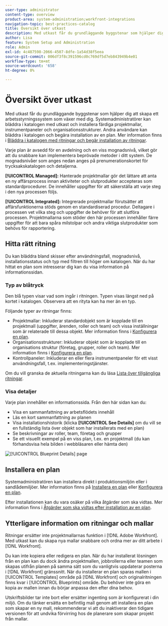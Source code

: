 ```yaml
---
user-type: administrator
content-type: overview
product-area: system-administration;workfront-integrations
navigation-topic: best-practices-catalog
title: Översikt över utkast
description: Med utkast får du grundläggande byggstenar som hjälper dig att skapa ett arbetsstyrningssystem som växer med dig.
author: Lisa
feature: System Setup and Administration
role: Admin
exl-id: 4c487598-2066-4507-8dfe-1a54d38f5eea
source-git-commit: 006df3f8c391596cd0c769df5d7eb843949b4e01
workflow-type: tm+mt
source-wordcount: '658'
ht-degree: 0%

---
```


# Översikt över utkast

Med utkast får du grundläggande byggstenar som hjälper dig att skapa ett arbetsstyrningssystem som växer med dig. Systemadministratörer kan bläddra i katalogen med utkast och installera färdiga projektmallar, instrumentpaneler och organisationsstrukturer. Andra användare kan bläddra i katalogen och begära installation av en plan. Mer information finns i [Bläddra i katalogen med ritningar och begär installation av ritningar](../../administration-and-setup/blueprints/browse-catalog.md).

Varje plan är avsedd för en avdelning och en viss mognadsnivå, vilket gör att du snabbare kan implementera beprövade metoder i ditt system. De mognadsnivåer som anges nedan anges på prenumerationskortet för trycksakskatalogen och detaljerna.

**[!UICONTROL Managed]:** Hanterade projektmallar gör det lättare att anta en ny affärsprocess innan aktiviteter och slutprodukter accepteras som standardprocedurer. De innehåller uppgifter för att säkerställa att varje steg i den nya processen följs.

**[!UICONTROL Integrated]:** Integrerade projektmallar förutsätter att affärsfunktionerna stöds genom en standardiserad procedur. Deltagare i processen vet vilka steg och uppgifter de behöver för att slutföra processen. Projektmallarna som stöder den här processen innehåller färre uppgifter för att bara spåra milstolpar och andra viktiga slutprodukter som behövs för rapportering.

## Hitta rätt ritning

Du kan bläddra bland skisser efter användningsfall, mognadsnivå, installationsstatus och typ med filtren till höger om katalogen. När du har hittat en plan som intresserar dig kan du visa information på informationssidan.

### Typ av blåtryck

Den blå typen visar vad som ingår i ritningen. Typen visas längst ned på kortet i katalogen. Observera att en rityta kan ha mer än en typ.

Följande typer av ritningar finns:

* Projektmallar: Inkluderar standardobjekt som är kopplade till en projektmall (uppgifter, ärenden, roller och team) och vissa inställningar som är relaterade till dessa objekt. Mer information finns i [Konfigurera en plan](../../administration-and-setup/blueprints/configure-template-package.md).
* Organisationsstrukturer: Inkluderar objekt som är kopplade till en organisations struktur (företag, grupper, roller och team). Mer information finns i [Konfigurera en plan](../../administration-and-setup/blueprints/configure-template-package.md).
* Kontrollpaneler: Inkluderar en eller flera instrumentpaneler för ett visst användningsfall, t.ex. implementeringstjänster.
<!--
* Request queues: Includes one or more projects configured as request queues.
* Custom forms: Includes custom forms attached to another object type, such as a project or portfolio.
* Setup features: Includes one or more elements that are configured in the Setup area of Workfront, such as layout templates.
-->

Om du vill granska de aktuella ritningarna kan du läsa [Lista över tillgängliga ritningar](/help/quicksilver/administration-and-setup/blueprints/list-of-available-blueprints.md).

### Visa detaljer

Varje plan innehåller en informationssida. Från den här sidan kan du:

* Visa en sammanfattning av arbetsflödets innehåll
* Läs en kort sammanfattning av planen
* Visa installationshistorik (klicka **[!UICONTROL See Details]** om du vill se en fullständig lista över objekt som har installerats med en plan)
* Se beskrivningar av roller, team, företag och grupper
* Se ett visuellt exempel på en viss plan, t.ex. en projektmall (du kan förhandsvisa hela bilden i webbläsaren eller hämta den)

![[!UICONTROL Blueprint Details] page](assets/blueprint-details-page-2022.png)

## Installera en plan

Systemadministratören kan installera direkt i produktionsmiljön eller i sandlådemiljöer. Mer information finns på [Installera en plan](../../administration-and-setup/blueprints/blueprints-install.md) eller [Konfigurera en plan](../../administration-and-setup/blueprints/configure-template-package.md).

Efter installationen kan du vara osäker på vilka åtgärder som ska vidtas. Mer information finns i [Åtgärder som ska vidtas efter installation av en plan](../../administration-and-setup/blueprints/best-next-actions-after-install.md).

## Ytterligare information om ritningar och mallar

Ritningar ersätter inte projektmallarnas funktion i [!DNL Adobe Workfront]. Med utkast kan du skapa nya mallar snabbare och ordna mer av ditt arbete i [!DNL Workfront].

Du kan inte kopiera eller redigera en plan. När du har installerat lösningen från en plan kan du dock ändra projektmallen, jobbrollerna eller teamen som skapas utifrån planen på samma sätt som du vanligtvis uppdaterar posterna i [!DNL Workfront] gränssnitt. När du installerar en plan sparas mallen i [!UICONTROL Templates] område på [!DNL Workfront] och originalritningen finns kvar i [!UICONTROL Blueprints] område. Du behöver inte göra en kopia av mallen innan du börjar anpassa den efter dina behov.

Utskriftsbilder tar inte bort eller ersätter ingenting som är konfigurerat i din miljö. Om du tänker ersätta en befintlig mall genom att installera en plan som skapar en ny mall, rekommenderar vi att du inaktiverar den tidigare versionen för att undvika förvirring hos de planerare som skapar projekt från mallar.

